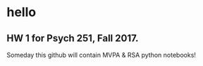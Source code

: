 # hello

 ## HW 1 for Psych 251, Fall 2017. 

 Someday this github will contain MVPA & RSA python notebooks!